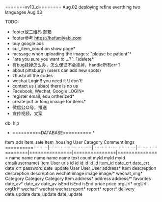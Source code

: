 =======vv13_d========
Aug.02  deploying
        refine everthing
        two languages
Aug.03  

TODO: 
* footer放二维码 邮箱
* footer参考 https://hefumiyabi.com
* buy google ads
* cur_item_count on show page*
* message when uploading the images: "please be patient"*
* "are you sure you want to ...?": 1)delete*
* 有bug挂掉怎么办，怎么保证不会挂掉，handle所有err？
* about pittsburgh (users can add new spots)
* zhushi all the codes
* wechat Login!! you need it \\I don't!
* contact us (jubao)  there is no us
* Facebook, Wechat, Google LOGIN*
* register email, edu ortherized*
* create pdf or long imaage for items*
* 微信公众号，推送
* 宣传视频，文案


db: hip
* ==========DATABASE========== *

Item_ads        Item_sale       Item_housing    User            Category        Comment         Imgs 
===============|===============|===============|===============|===============|===============|===============
name            name            name            name            name            text            count
myId            myId            myId            email(username) Item            User            urls
id              id              id              id              id              id              item_id
date_crt        date_crt        date_crt        password                        date_update
User            User            User            address*                        Item
descreption     descreption     descreption     wechat
image           image           image/*         wechat_img*
Category        Category        Category        Item
address*        address         address/*       favorites
date_av*        date_av         date_av
isEnd           isEnd           isEnd
                price           price
orgUrl*         orgUrl          orgUrl*
wechat*         wechat          wechat
report*         report*         report*
                delivery
date_update     date_update     date_update
 

